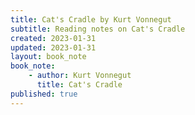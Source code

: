 ```yaml
---
title: Cat's Cradle by Kurt Vonnegut
subtitle: Reading notes on Cat's Cradle
created: 2023-01-31
updated: 2023-01-31
layout: book_note
book_note:
    - author: Kurt Vonnegut
      title: Cat's Cradle
published: true
---
```

